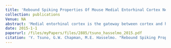 ```yaml
---
title: 'Rebound Spiking Properties Of Mouse Medial Entorhinal Cortex Neurons In Vivo'
collection: publications
Venue: NA 
abstract: 'Medial entorhinal cortex is the gateway between cortex and hippocampus and plays a critical role for spatial coding as represented by grid cell activity In the medial entorhinal cortex inhibitory circuits are robust and the presence of hcurrent leads to rebound potentials and rebound spiking in in vitro experiments It has been hypothesized that these properties combined with local field potential oscillations may contribute to grid cell formation To examine the properties of in vivo rebound spikes we performed whole cell patch clamp recordings in medial entorhinal cortex neurons in anesthetized mice We injected hyperpolarizing inputs representing inhibitory synaptic inputs with sinusoidal oscillations and found that hyperpolarizing inputs injected at specific phases of oscillation had higher probability of inducing subsequent spikes at the peak of the oscillation in some neurons Also this effect was prominent in the cells with large sag potential which is a marker of hcurrent In addition larger and longer hyperpolarizing current square pulse stimulation resulted in a larger probability of eliciting rebound spikes We did not observe a relationship between amplitude or duration of hyperpolarizing current pulse stimulation and the delay of rebound spikes These results suggest that rebound spikes are observed in vivo and may play a role in generating grid cell activity in medial entorhinal cortex neurons This article is protected by copyright All rights reserved'
date: 2015-1-1
paperurl: /files/myPapers/files/2885/tsuno_hasselmo_2015.pdf
citation: 'Y. Tsuno, G.W. Chapman, M.E. Hasselmo. "Rebound Spiking Properties Of Mouse Medial Entorhinal Cortex Neurons In Vivo", <i>The European journal of neuroscience</i>, 2015.'
---
```

